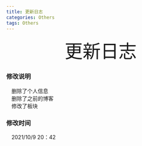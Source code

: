```yaml
---
title: 更新日志 
categories: Others  
tags: Others 
---
```


<p align="center"><font size='70'> 更新日志</font></p>


### 修改说明  
&emsp;删除了个人信息<br>
&emsp;删除了之前的博客<br>
&emsp;修改了板块<br>
### 修改时间 
&emsp;2021/10/9 20：42
